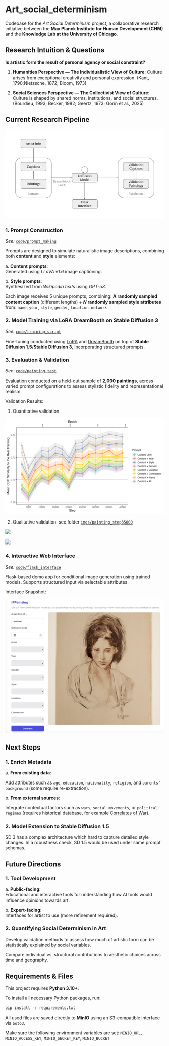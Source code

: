 # Art_social_determinism

Codebase for the *Art Social Determinism* project, a collaborative research initiative between the **Max Planck Institute for Human Development (CHM)** and the **Knowledge Lab at the University of Chicago**.

## Research Intuition & Questions

**Is artistic form the result of personal agency or social constraint?**

1. **Humanities Perspective — The Individualistic View of Culture**: Culture arises from exceptional creativity and personal expression. (Kant, 1790;Nietzsche, 1872; Bloom, 1973)

2. **Social Sciences Perspective — The Collectivist View of Culture**: Culture is shaped by shared norms, institutions, and social structures. (Bourdieu, 1993; Becker, 1982; Geertz, 1973; Gorin et al., 2025)


## Current Research Pipeline

![](imgs/pipeline.png)

### 1. Prompt Construction  
*See:* [`code/prompt_making`](code/prompt_making)

Prompts are designed to simulate naturalistic image descriptions, combining both **content** and **style** elements:

a. **Content prompts**:  
Generated using *LLaVA v1.6* image captioning.
  
b. **Style prompts**:  
Synthesized from *Wikipedia texts* using *GPT-o3*.

Each image receives 5 unique prompts, combining:
__A randomly sampled content caption__ (different lengths) + ___N_ randomly sampled style attributes__ from: `name`, `year`, `style`, `gender`, `location`, `network`

### 2. Model Training via LoRA DreamBooth on Stable Diffusion 3  
*See:* [`code/training_script`](code/training_script)

Fine-tuning conducted using [LoRA](https://arxiv.org/abs/2106.09685) and [DreamBooth](https://arxiv.org/abs/2208.12242) on top of **Stable Diffusion 1.5**/**Stable Diffusion 3**, incorporating structured prompts.

### 3. Evaluation & Validation  
*See:* [`code/painting_test`](code/painting_test)

Evaluation conducted on a held-out sample of **2,000 paintings**, across varied prompt configurations to assess stylistic fidelity and representational realism.

Validation Results:

1. Quantitative validation

![](imgs/sim_step_epoch.png)

2. Qualitative validation: see folder [`imgs/painting_step35000`](imgs/painting_step35000)

![](imgs/painting_step35000/painting_50157.png)

![](imgs/painting_step35000/painting_188120.png)

### 4. Interactive Web Interface  
*See:* [`code/flask_interface`](code/flask_interface)

Flask-based demo app for conditional image generation using trained models. Supports structured input via selectable attributes.

Interface Snapshot:

![](imgs/interface_snapshot.png)

## Next Steps

### 1. Enrich Metadata

a. **From existing data**:

Add attributes such as `age`, `education`, `nationality`, `religion`, and `parents’ background` (some require re-extraction).

b. **From external sources**:

Integrate contextual factors such as `wars`, `social movements`, or `political regimes` (requires historical database, for example [Correlates of War](https://correlatesofwar.org/data-sets/cow-war/)).

### 2. Model Extension to Stable Diffusion 1.5

SD 3 has a complex architecture which hard to capture detailed style changes. In a robustness check, SD 1.5 would be used under same prompt schemas.


## Future Directions

### 1. Tool Development

a. **Public-facing**:  
Educational and interactive tools for understanding how AI tools would influence opinions towards art.

b. **Expert-facing**:  
Interfaces for artist to use (more refinement required).

### 2. Quantifying Social Determinism in Art

Develop validation methods to assess how much of artistic form can be statistically explained by social variables.

Compare individual vs. structural contributions to aesthetic choices across time and geography.

## Requirements & Files

This project requires **Python 3.10+**.

To install all necessary Python packages, run:

```bash
pip install -r requirements.txt
```

All used files are saved directly to **MinIO** using an S3-compatible interface via `boto3`.  

Make sure the following environment variables are set: `MINIO_URL`, `MINIO_ACCESS_KEY`, `MINIO_SECRET_KEY`, `MINIO_BUCKET`
